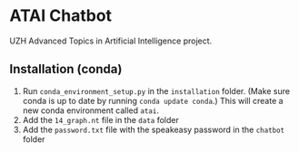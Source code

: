# ATAI Chatbot
UZH Advanced Topics in Artificial Intelligence project.

## Installation (conda)
1. Run `conda_environment_setup.py` in the `installation` folder. (Make sure conda is up to date by running `conda update conda`.)
This will create a new conda environment called `atai`.
2. Add the `14_graph.nt` file in the `data` folder
3. Add the `password.txt` file with the speakeasy password in the `chatbot` folder